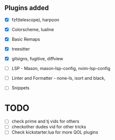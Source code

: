 ## Plugins added
- [x] fzf(telescope), harpoon
- [x] Colorscheme, lualine
- [x] Basic Remaps
- [x] treesitter
- [x] gitsigns, fugitive, diffview
- [ ] LSP - Mason, mason-lsp-config, nvim-lsp-config
- [ ] Linter and Formatter - none-ls, isort and black,
- [ ] Snippets



# TODO
- [ ] check prime and tj vids for others
- [ ] checkother dudes vid for other tricks
- [ ] Check kickstarter.lua for more QOL plugins
